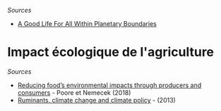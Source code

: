*Sources*

- [A Good Life For All Within Planetary Boundaries](https://goodlife.leeds.ac.uk/)

# Impact écologique de l'agriculture

*Sources*

- [Reducing food’s environmental impacts through producers and consumers](https://science.sciencemag.org/content/360/6392/987) - Poore et Nemecek (2018)
- [Ruminants, climate change and climate policy](https://www.nature.com/articles/nclimate2081) - (2013)
